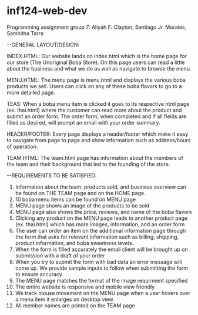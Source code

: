 # inf124-web-dev

Programming assignment group 7:
Aliyah F. Clayton,
Santiago Jr. Morales,
Samhitha Tarra

--GENERAL LAYOUT/DESIGN:

  INDEX.HTML: 
  Our website lands on index.html which is the home page for our store (The Unoriginal Boba Store). On this page users can read a little about the business and what we do as well as navigate to browse the menu. 

  MENU.HTML:
  The menu page is menu.html and displays the various boba products we sell. Users can click on any of these boba flavors to go to a more detailed page. 

  TEAS:
  When a boba menu item is clicked it goes to its respective html page (ex. thai.html) where the customer can read more about the product and submit an order form. The order form, when completed and if all fields are filled as desired, will prompt an email with your order summary. 

  HEADER/FOOTER:
  Every page displays a header/footer which make it easy to navigate from page to page and show information such as address/hours of operation. 

  TEAM.HTML:
  The team.html page has information about the members of the team and their background that led to the founding of the store.
  
--REQUIREMENTS TO BE SATISFIED:
 
  1. Information about the team, products sold, and business overview can be found on THE TEAM page and on the HOME page.
  2. 10 boba menu items can be found on MENU page
  3. MENU page shows an image of the products to be sold
  4. MENU page also shows the price, reviews, and name of the boba flavors
  5. Clicking any product on the MENU page leads to another product page (ex. thai.html) which has more images, information, and an order form
  6. The user can order an item on the additional information page through the form that asks for relevant information such as billing, shipping, product information, and boba sweetness levels.
  7. When the form is filled accurately the email client will be brought up on submission with a draft of your order
  8. When you try to submit the form with bad data an error message will come up. We provide sample inputs to follow when submitting the form to ensure accuracy.
  9. The MENU page matches the format of the image requirment specified
  10. The entire website is responsive and mobile view friendly 
  11. We track mouse movement on the MENU page when a user hovers over a menu item it enlarges on desktop view.
  12. All member names are printed on the TEAM page


